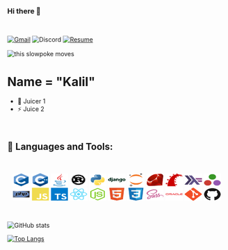 ### Hi there 👋

<div style="display: inline_block"><br>
    
[![Gmail](https://img.shields.io/badge/Gmail-kalilsaldanha@gmail.com-F70E0E?style=flat&labelColor=0D0D0D&logo=Gmail)](mailto:kalilsaldanha@gmail.com)
![Discord](https://img.shields.io/badge/Discord-Klil%237902-%237289DA?style=flat&labelColor=0D0D0D&logo=discord&Color=white)
[![Resume](https://img.shields.io/badge/Resume-0EF71D?style=flat&labelColor=0D0D0D&logo=DocuSign&Color=white)](https://github.com/hawkilol/hawkilol/raw/master/Resume.pdf)

<img src="http://i.stack.imgur.com/SBv4T.gif" align="center" alt="this slowpoke moves"  width="250" />

</div>

# Name = "Kalil"
- 🌱 Juicer 1
- ⚡ Juice 2
<br />
  
## 🧰 Languages and Tools:

<div style="display: inline_block"><br>
<p align="center">
  <img alt="C" height="30" width="40" src="https://raw.githubusercontent.com/devicons/devicon/master/icons/c/c-original.svg">
  <img alt="CPP" height="30" width="40" src="https://raw.githubusercontent.com/devicons/devicon/master/icons/cplusplus/cplusplus-original.svg">
  
  <img alt="Java" height="30" width="40" src="https://raw.githubusercontent.com/devicons/devicon/master/icons/java/java-original.svg">
  
  <img alt="Rust" height="30" width="40" src="https://raw.githubusercontent.com/devicons/devicon/master/icons/rust/rust-plain.svg">

  <img alt="Python" height="30" width="40" src="https://raw.githubusercontent.com/devicons/devicon/master/icons/python/python-original.svg">
  <img alt="Django" height="30" width="40" src="https://raw.githubusercontent.com/devicons/devicon/master/icons/django/django-plain-wordmark.svg">
  <img alt="Jupyter" height="30" width="40" src="https://raw.githubusercontent.com/devicons/devicon/master/icons/jupyter/jupyter-original.svg">

  <img alt="Ruby" height="30" width="40" src="https://raw.githubusercontent.com/devicons/devicon/master/icons/ruby/ruby-original.svg">
  <img alt="Rails" height="30" width="40" src="https://raw.githubusercontent.com/devicons/devicon/master/icons/rails/rails-plain.svg">

  <img alt="Haskell" height="30" width="40" src="https://raw.githubusercontent.com/devicons/devicon/master/icons/haskell/haskell-original.svg">
  <img alt="Julia" height="30" width="40" src="https://raw.githubusercontent.com/devicons/devicon/master/icons/julia/julia-original.svg">
  <img alt="Php" height="30" width="40" src="https://raw.githubusercontent.com/devicons/devicon/master/icons/php/php-original.svg">

  <img alt="Js" height="30" width="40" src="https://raw.githubusercontent.com/devicons/devicon/master/icons/javascript/javascript-plain.svg">
  <img alt="Typescript" height="30" width="40" src="https://raw.githubusercontent.com/devicons/devicon/master/icons/typescript/typescript-original.svg">
  <img alt="React" height="30" width="40" src="https://raw.githubusercontent.com/devicons/devicon/master/icons/react/react-original.svg">
  <img alt="Nodejs" height="30" width="40" src="https://raw.githubusercontent.com/devicons/devicon/master/icons/nodejs/nodejs-original.svg">
  <img alt="HTML" height="30" width="40" src="https://raw.githubusercontent.com/devicons/devicon/master/icons/html5/html5-original.svg">
  <img alt="CSS" height="30" width="40" src="https://raw.githubusercontent.com/devicons/devicon/master/icons/css3/css3-original.svg">
  <img alt="SASS" height="30" width="40" src="https://raw.githubusercontent.com/devicons/devicon/master/icons/sass/sass-original.svg">
  
  <img alt="Oracle" height="30" width="40" src="https://raw.githubusercontent.com/devicons/devicon/master/icons/oracle/oracle-original.svg">

  <img alt="Git" height="30" width="40" src="https://raw.githubusercontent.com/devicons/devicon/master/icons/git/git-original.svg">
  <img alt="Github" height="30" width="40" src="https://raw.githubusercontent.com/devicons/devicon/master/icons/github/github-original.svg">
  </div>
 <br />
<!--## 🧰 Languages and Tools:
<p align="center">
<img src="https://raw.githubusercontent.com/github/explore/80688e429a7d4ef2fca1e82350fe8e3517d3494d/topics/python/python.png" alt="Python" height="40" style="vertical-align:top; margin:4px">
<img src="https://raw.githubusercontent.com/github/explore/80688e429a7d4ef2fca1e82350fe8e3517d3494d/topics/c/c.png" alt="c" height="40" style="vertical-align:top; margin:4px">
<img src="https://raw.githubusercontent.com/github/explore/80688e429a7d4ef2fca1e82350fe8e3517d3494d/topics/cpp/cpp.png" alt="CPP" height="40" style="vertical-align:top; margin:4px">
<img src="https://raw.githubusercontent.com/github/explore/5b3600551e122a3277c2c5368af2ad5725ffa9a1/topics/java/java.png" alt="Java" height="40" style="vertical-align:top; margin:4px">
<img src="https://raw.githubusercontent.com/github/explore/80688e429a7d4ef2fca1e82350fe8e3517d3494d/topics/ruby/ruby.png" alt="Ruby" height="40" style="vertical-align:top; margin:4px">
<img src="https://raw.githubusercontent.com/github/explore/80688e429a7d4ef2fca1e82350fe8e3517d3494d/topics/rails/rails.png" alt="Rails" height="40" style="vertical-align:top; margin:4px">
<img src="https://raw.githubusercontent.com/github/explore/80688e429a7d4ef2fca1e82350fe8e3517d3494d/topics/haskell/haskell.png" alt="Haskell" height="40" style="vertical-align:top; margin:4px">
<img src="https://raw.githubusercontent.com/github/explore/80688e429a7d4ef2fca1e82350fe8e3517d3494d/topics/javascript/javascript.png" alt="Javascript" height="40" style="vertical-align:top; margin:4px">
<img src="https://raw.githubusercontent.com/github/explore/80688e429a7d4ef2fca1e82350fe8e3517d3494d/topics/react/react.png" alt="React" height="40" style="vertical-align:top; margin:4px">
<img src="https://raw.githubusercontent.com/github/explore/80688e429a7d4ef2fca1e82350fe8e3517d3494d/topics/android/android.png" alt="Android" height="40" style="vertical-align:top; margin:4px">
  
 <img src="https://raw.githubusercontent.com/github/explore/80688e429a7d4ef2fca1e82350fe8e3517d3494d/topics/django/django.png" alt="Django" height="40" style="vertical-align:top; margin:4px">
<img src="https://raw.githubusercontent.com/github/explore/80688e429a7d4ef2fca1e82350fe8e3517d3494d/topics/html/html.png" alt="Html" height="40" style="vertical-align:top; margin:4px">
<img src="https://raw.githubusercontent.com/github/explore/80688e429a7d4ef2fca1e82350fe8e3517d3494d/topics/css/css.png" alt="Css" height="40" style="vertical-align:top; margin:4px">

<img src="https://raw.githubusercontent.com/github/explore/80688e429a7d4ef2fca1e82350fe8e3517d3494d/topics/jupyter-notebook/jupyter-notebook.png" alt="Jupyter" height="40" style="vertical-align:top; margin:4px">
<img src="https://raw.githubusercontent.com/github/explore/80688e429a7d4ef2fca1e82350fe8e3517d3494d/topics/tensorflow/tensorflow.png" alt="Tensor" height="40" style="vertical-align:top; margin:4px">
<img src="https://raw.githubusercontent.com/github/explore/80688e429a7d4ef2fca1e82350fe8e3517d3494d/topics/matlab/matlab.png" alt="Latex" height="40" style="vertical-align:top; margin:4px">
<img src="https://raw.githubusercontent.com/github/explore/80688e429a7d4ef2fca1e82350fe8e3517d3494d/topics/visual-studio-code/visual-studio-code.png" alt="VS Code" height="40" style="vertical-align:top; margin:4px">
  <img src="https://raw.githubusercontent.com/github/explore/80688e429a7d4ef2fca1e82350fe8e3517d3494d/topics/vim/vim.png" alt="Vim" height="40" style="vertical-align:top; margin:4px">
  
<img src="https://raw.githubusercontent.com/github/explore/80688e429a7d4ef2fca1e82350fe8e3517d3494d/topics/bootstrap/bootstrap.png" alt="Bootstrap" height="40" style="vertical-align:top; margin:4px">
<img src="https://raw.githubusercontent.com/github/explore/80688e429a7d4ef2fca1e82350fe8e3517d3494d/topics/nodejs/nodejs.png" alt="NodeJS" height="40" style="vertical-align:top; margin:4px">
<img src="https://raw.githubusercontent.com/github/explore/80688e429a7d4ef2fca1e82350fe8e3517d3494d/topics/mysql/mysql.png" alt="MySQL" height="40" style="vertical-align:top; margin:4px">
<img src="https://raw.githubusercontent.com/github/explore/80688e429a7d4ef2fca1e82350fe8e3517d3494d/topics/latex/latex.png" alt="Latex" height="40" style="vertical-align:top; margin:4px">
 <img src="https://cdn-icons-png.flaticon.com/512/5969/5969346.png" alt="Unity" height="40" style="vertical-align:top; margin:4px">
<img src="https://cdn-icons-png.flaticon.com/512/5968/5968866.png" alt="Github" height="40" style="vertical-align:top; margin:4px">
<img src="https://raw.githubusercontent.com/github/explore/80688e429a7d4ef2fca1e82350fe8e3517d3494d/topics/git/git.png" alt="Git" height="40" style="vertical-align:top; margin:4px">
<img src="https://raw.githubusercontent.com/github/explore/80688e429a7d4ef2fca1e82350fe8e3517d3494d/topics/terminal/terminal.png" alt="Terminal" height="40" style="vertical-align:top; margin:4px">
<img src="https://raw.githubusercontent.com/github/explore/80688e429a7d4ef2fca1e82350fe8e3517d3494d/topics/linux/linux.png" alt="Linux" height="40" style="vertical-align:top; margin:4px" alt="Windows" height="40" style="vertical-align:top; margin:4px">
<img src="https://raw.githubusercontent.com/github/explore/80688e429a7d4ef2fca1e82350fe8e3517d3494d/topics/windows/windows.png" alt="Windows" height="40" style="vertical-align:top; margin:4px">-->
 
 

<!-- ![GitHub stats](https://github-readme-stats.vercel.app/api?username=kalil&show_icons=true&theme=tokyonight) -->
![GitHub stats](https://github-readme-stats.vercel.app/api?username=hawkilol&show_icons=true&theme=radical&include_all_commits=true)

[![Top Langs](https://github-readme-stats.vercel.app/api/top-langs/?username=hawkilol&layout=compact&theme=radical)](https://github.com/hawkilol/github-readme-stats)

<!--![Top Langs](https://github-readme-stats.vercel.app/api/top-langs/?username=hawkilol&theme=tokyonight)-->

<!--
**hawkilol/hawkilol** is a ✨ _special_ ✨ repository because its `README.md` (this file) appears on your GitHub profile.

Here are some ideas to get you started:

- 🔭 I’m currently working on ...
- 🌱 I’m currently learning ...
- 👯 I’m looking to collaborate on ...
- 🤔 I’m looking for help with ...
- 💬 Ask me about ...
- 📫 How to reach me: ...
- 😄 Pronouns: ...
- ⚡ Fun fact: ...
-->
